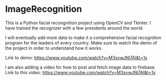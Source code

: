 # ImageRecognition

This is a Python facial recongnition project using OpenCV and Tkinter. I have trained the recognizer with a few presidents around the world. 

I will eventually add more data to make it a comprehensive facial recognition program for the leaders of every country. Make sure to watch the demo of the project in order to understand how it works. 

Link to demo: https://www.youtube.com/watch?v=M3svwJNl7AI&t=1s


I am also adding a video for how to post and fetch image data to firebase. Link to this video: https://www.youtube.com/watch?v=M3svwJNl7AI&t=1s
